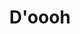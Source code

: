 ---
ee_id: '4231'
site: '1'
type: '2'
url: 2014-036-doooh
title: D'oooh
year: '2014'
display_year: '2014'
medium: Foam pool noodles, armbands, Santa Cruz skateboard
dims: 140 cm x variable width x variable depth
pitch: ''
ps: ''
live_url: ''
related: ''
youtube: ''
related_code: ''
imgs: doooh-2014-036-full-Heart-01-database-SM.jpg
subheading: ''
download: ''
add_credit: ''
commission: ''
layout: things-i-made
---